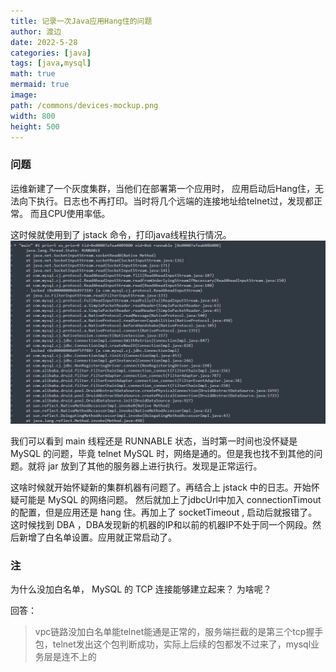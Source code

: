```yaml
---
title: 记录一次Java应用Hang住的问题
author: 渡边
date: 2022-5-28
categories: [java]
tags: [java,mysql]
math: true
mermaid: true
image:
path: /commons/devices-mockup.png
width: 800
height: 500
---
```



### 问题
运维新建了一个灰度集群，当他们在部署第一个应用时，
应用启动后Hang住，无法向下执行。日志也不再打印。当时将几个远端的连接地址给telnet过，发现都正常。
而且CPU使用率低。

这时候就使用到了 jstack 命令，打印java线程执行情况。
![](/assets/img/2022-05-28-java-hang/2022-05-28-14-25-32.png)

我们可以看到 main 线程还是 RUNNABLE 状态，当时第一时间也没怀疑是 MySQL 的问题，毕竟 telnet MySQL 时，网络是通的。但是我也找不到其他的问题。就将 jar 放到了其他的服务器上进行执行。发现是正常运行。

这啥时候就开始怀疑新的集群机器有问题了。再结合上 jstack 中的日志。开始怀疑可能是 MySQL 的网络问题。
然后就加上了jdbcUrl中加入 connectionTimout 的配置，但是应用还是 hang 住。再加上了 socketTimeout , 启动后就报错了。这时候找到 DBA ，DBA发现新的机器的IP和以前的机器IP不处于同一个网段。然后新增了白名单设置。应用就正常启动了。 

### 注
为什么没加白名单， MySQL 的 TCP 连接能够建立起来？ 为啥呢？

回答：
> vpc链路没加白名单能telnet能通是正常的，服务端拦截的是第三个tcp握手包，telnet发出这个包判断成功，实际上后续的包都发不过来了，mysql业务层是连不上的